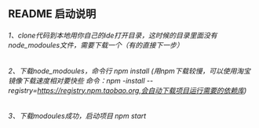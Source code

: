 ## README 启动说明

###### 1、clone代码到本地用你自己的ide打开目录，这时候的目录里面没有node_modoules文件，需要下载一个（有的直接下一步）

###### 2、下载node_modoules，命令行 npm install (用npm下载较慢，可以使用淘宝镜像下载速度相对要快些 命令：npm -install --registry=https://registry.npm.taobao.org,会自动下载项目运行需要的依赖库)

###### 3、下载modoules成功，启动项目 npm start
